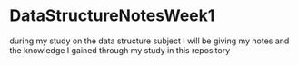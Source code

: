 # DataStructureNotesWeek1
during my study on the data structure subject I will be giving my notes and the knowledge I gained through my study in this repository 
